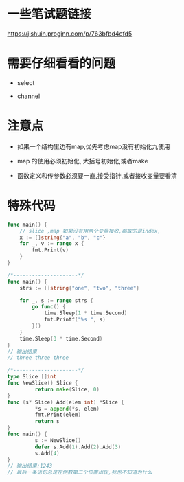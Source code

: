 
# 一些笔试题链接

https://jishuin.proginn.com/p/763bfbd4cfd5


# 需要仔细看看的问题

- select

- channel



# 注意点

- 如果一个结构里边有map,优先考虑map没有初始化九使用

- map 的使用必须初始化, 大括号初始化,或者make

- 函数定义和传参数必须要一直,接受指针,或者接收变量要看清


# 特殊代码

```go
func main() {
	// slice ,map 如果没有用两个变量接收,都取的是index,
	x := []string{"a", "b", "c"}
	for _, v := range x {
		fmt.Print(v)
	}
}

/*---------------------*/
func main() {
	strs := []string{"one", "two", "three"}

	for _, s := range strs {
		go func() {
			time.Sleep(1 * time.Second)
			fmt.Printf("%s ", s)
		}()
	}
	time.Sleep(3 * time.Second)
}
// 输出结果
// three three three

/*---------------------*/
type Slice []int
func NewSlice() Slice {
         return make(Slice, 0)
}
func (s* Slice) Add(elem int) *Slice {
         *s = append(*s, elem)
         fmt.Print(elem)
         return s
}
func main() {  
         s := NewSlice()
         defer s.Add(1).Add(2).Add(3)
         s.Add(4)
}
// 输出结果:1243 
// 最后一条语句总是在倒数第二个位置出现,我也不知道为什么

```